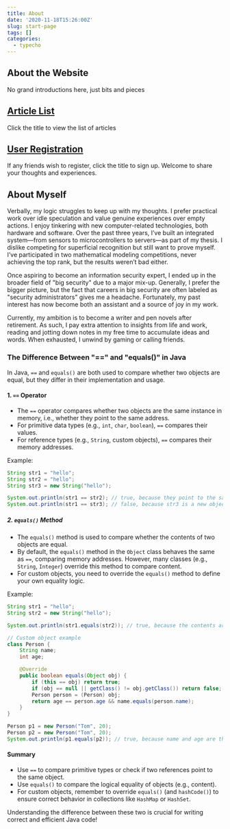 ```yaml
---
title: About
date: '2020-11-18T15:26:00Z'
slug: start-page
tags: []
categories:
  - typecho
---
```


## About the Website  

No grand introductions here, just bits and pieces  

## [Article List][2]  

Click the title to view the list of articles  

## [User Registration][1]  

If any friends wish to register, click the title to sign up. Welcome to share your thoughts and experiences.  

## About Myself  

Verbally, my logic struggles to keep up with my thoughts. I prefer practical work over idle speculation and value genuine experiences over empty actions. I enjoy tinkering with new computer-related technologies, both hardware and software. Over the past three years, I’ve built an integrated system—from sensors to microcontrollers to servers—as part of my thesis. I dislike competing for superficial recognition but still want to prove myself. I’ve participated in two mathematical modeling competitions, never achieving the top rank, but the results weren’t bad either.  

Once aspiring to become an information security expert, I ended up in the broader field of "big security" due to a major mix-up. Generally, I prefer the bigger picture, but the fact that careers in big security are often labeled as "security administrators" gives me a headache. Fortunately, my past interest has now become both an assistant and a source of joy in my work.  

Currently, my ambition is to become a writer and pen novels after retirement. As such, I pay extra attention to insights from life and work, reading and jotting down notes in my free time to accumulate ideas and words. When exhausted, I unwind by gaming or calling friends.  

[1]: http://42.192.117.142/admin/register.php

### The Difference Between "==" and "equals()" in Java  

In Java, `==` and `equals()` are both used to compare whether two objects are equal, but they differ in their implementation and usage.  

#### 1. `==` Operator  

- The `==` operator compares whether two objects are the same instance in memory, i.e., whether they point to the same address.  
- For primitive data types (e.g., `int`, `char`, `boolean`), `==` compares their values.  
- For reference types (e.g., `String`, custom objects), `==` compares their memory addresses.  

Example:  

```java
String str1 = "hello";
String str2 = "hello";
String str3 = new String("hello");

System.out.println(str1 == str2); // true, because they point to the same constant in the string pool  
System.out.println(str1 == str3); // false, because str3 is a new object with a different address  
```

##### 2. `equals()` Method  

- The `equals()` method is used to compare whether the contents of two objects are equal.  
- By default, the `equals()` method in the `Object` class behaves the same as `==`, comparing memory addresses. However, many classes (e.g., `String`, `Integer`) override this method to compare content.  
- For custom objects, you need to override the `equals()` method to define your own equality logic.  

Example:  

```java
String str1 = "hello";
String str2 = new String("hello");

System.out.println(str1.equals(str2)); // true, because the contents are the same  

// Custom object example  
class Person {
    String name;
    int age;

    @Override
    public boolean equals(Object obj) {
        if (this == obj) return true;
        if (obj == null || getClass() != obj.getClass()) return false;
        Person person = (Person) obj;
        return age == person.age && name.equals(person.name);
    }
}

Person p1 = new Person("Tom", 20);
Person p2 = new Person("Tom", 20);
System.out.println(p1.equals(p2)); // true, because name and age are the same  
```

#### Summary  

- Use `==` to compare primitive types or check if two references point to the same object.  
- Use `equals()` to compare the logical equality of objects (e.g., content).  
- For custom objects, remember to override `equals()` (and `hashCode()`) to ensure correct behavior in collections like `HashMap` or `HashSet`.  

Understanding the difference between these two is crucial for writing correct and efficient Java code!  

[2]: http://42.192.117.142/index.php/blog
